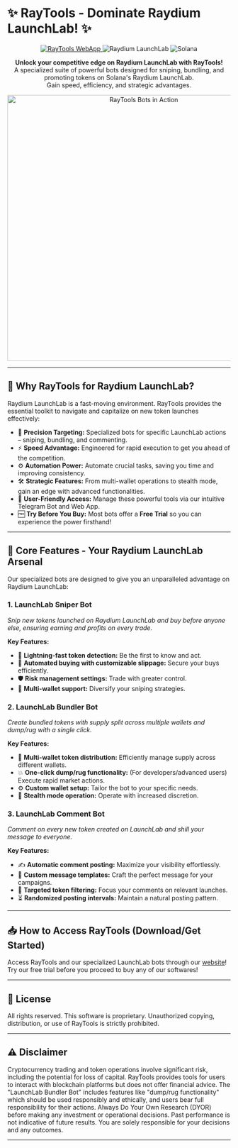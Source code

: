 # ✨ RayTools - Dominate Raydium LaunchLab! ✨

<!-- Optional: Add a cool banner/logo here -->
<!-- Example: <p align="center"><img src="URL_TO_YOUR_BANNER_IMAGE" alt="RayTools Banner" width="700"/></p> -->

<p align="center">
  <a href="https://raytools.bot/" target="_blank">
    <img src="https://img.shields.io/badge/WebApp-RayTools.bot-blueviolet?style=for-the-badge&logo=world&logoColor=white" alt="RayTools WebApp">
  </a>
  </a>
  <img src="https://img.shields.io/badge/Platform-Raydium_LaunchLab-red?style=for-the-badge" alt="Raydium LaunchLab">
  <img src="https://img.shields.io/badge/Blockchain-Solana-14F195?style=for-the-badge&logo=solana&logoColor=white" alt="Solana">
</p>

<p align="center">
  <strong>Unlock your competitive edge on Raydium LaunchLab with RayTools!</strong>
  <br />
  A specialized suite of powerful bots designed for sniping, bundling, and promoting tokens on Solana's Raydium LaunchLab.
  <br />
  Gain speed, efficiency, and strategic advantages.
</p>



<p align="center"><img src="https://i.imgur.com/R3VhJP1.png" alt="RayTools Bots in Action" width="600"/></p>

---

## 🚀 Why RayTools for Raydium LaunchLab?

Raydium LaunchLab is a fast-moving environment. RayTools provides the essential toolkit to navigate and capitalize on new token launches effectively:

*   🎯 **Precision Targeting:** Specialized bots for specific LaunchLab actions – sniping, bundling, and commenting.
*   ⚡ **Speed Advantage:** Engineered for rapid execution to get you ahead of the competition.
*   ⚙️ **Automation Power:** Automate crucial tasks, saving you time and improving consistency.
*   🛠️ **Strategic Features:** From multi-wallet operations to stealth mode, gain an edge with advanced functionalities.
*   🤖 **User-Friendly Access:** Manage these powerful tools via our intuitive Telegram Bot and Web App.
*   🆓 **Try Before You Buy:** Most bots offer a **Free Trial** so you can experience the power firsthand!

---

## 🌟 Core Features - Your Raydium LaunchLab Arsenal

Our specialized bots are designed to give you an unparalleled advantage on Raydium LaunchLab:

### 1. LaunchLab Sniper Bot
*Snip new tokens launched on Raydium LaunchLab and buy before anyone else, ensuring earning and profits on every trade.*

**Key Features:**
*   💨 **Lightning-fast token detection:** Be the first to know and act.
*   🤖 **Automated buying with customizable slippage:** Secure your buys efficiently.
*   🛡️ **Risk management settings:** Trade with greater control.
*   🔗 **Multi-wallet support:** Diversify your sniping strategies.

### 2. LaunchLab Bundler Bot
*Create bundled tokens with supply split across multiple wallets and dump/rug with a single click.*

**Key Features:**
*   🔗 **Multi-wallet token distribution:** Efficiently manage supply across different wallets.
*   💥 **One-click dump/rug functionality:** (For developers/advanced users) Execute rapid market actions.
*   ⚙️ **Custom wallet setup:** Tailor the bot to your specific needs.
*   🤫 **Stealth mode operation:** Operate with increased discretion.

### 3. LaunchLab Comment Bot
*Comment on every new token created on LaunchLab and shill your message to everyone.*

**Key Features:**
*   ✍️ **Automatic comment posting:** Maximize your visibility effortlessly.
*   📝 **Custom message templates:** Craft the perfect message for your campaigns.
*   🎯 **Targeted token filtering:** Focus your comments on relevant launches.
*   ⏳ **Randomized posting intervals:** Maintain a natural posting pattern.

<!-- Optional: Add a GIF or screenshot showcasing these bots in action! -->
<!-- Example: <p align="center"><img src="URL_TO_YOUR_BOT_GIF" alt="RayTools Bots in Action" width="600"/></p> -->

---

## 📥 How to Access RayTools (Download/Get Started)

Access RayTools and our specialized LaunchLab bots through our [website](https://raytools.bot)! Try our free trial before you proceed to buy any of our softwares!

---

## 📜 License

All rights reserved. This software is proprietary. Unauthorized copying, distribution, or use of RayTools is strictly prohibited.

---

## ⚠️ Disclaimer

Cryptocurrency trading and token operations involve significant risk, including the potential for loss of capital. RayTools provides tools for users to interact with blockchain platforms but does not offer financial advice. The "LaunchLab Bundler Bot" includes features like "dump/rug functionality" which should be used responsibly and ethically, and users bear full responsibility for their actions. Always Do Your Own Research (DYOR) before making any investment or operational decisions. Past performance is not indicative of future results. You are solely responsible for your decisions and any outcomes.

---
